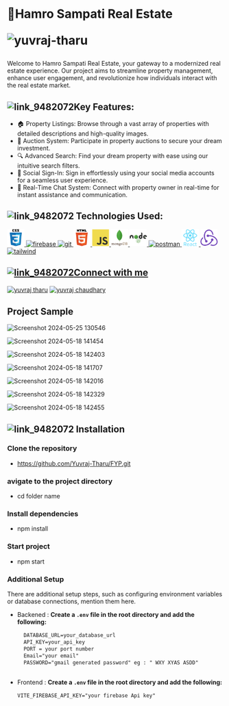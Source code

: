 # 🏡Hamro Sampati Real Estate <p > <img src="https://komarev.com/ghpvc/?username=yuvraj-tharu&label=Profile%20views&color=0e75b6&style=flat" alt="yuvraj-tharu" /> </p>
Welcome to Hamro Sampati Real Estate, your gateway to a modernized real estate experience. Our project aims to streamline property management, enhance user engagement, and revolutionize how individuals interact with the real estate market.

## <img src="https://github.com/Yuvraj-Tharu/FYP/assets/124166790/f3325f59-cc70-4626-a225-a8ed3a1e69d1" alt="link_9482072" style="width: 25px; height: 30px;">Key Features:
- 🏠 Property Listings: Browse through a vast array of properties with detailed descriptions and high-quality images.
- 🔨 Auction System: Participate in property auctions to secure your dream investment.
- 🔍 Advanced Search: Find your dream property with ease using our intuitive search filters.
- 🔐 Social Sign-In: Sign in effortlessly using your social media accounts for a seamless user experience.
- 💬 Real-Time Chat System: Connect with property owner in real-time for instant assistance and communication.

## <img src="https://github.com/Yuvraj-Tharu/FYP/assets/124166790/cea5be08-0717-42b4-a578-8aa0c82cb844" alt="link_9482072" style="width: 25px; height: 25px;"> Technologies Used:




<p align="left"> <a href="https://www.w3schools.com/css/" target="_blank" rel="noreferrer"> <img src="https://raw.githubusercontent.com/devicons/devicon/master/icons/css3/css3-original-wordmark.svg" alt="css3" width="40" height="40"/> </a> </a> <a href="https://firebase.google.com/" target="_blank" rel="noreferrer"> <img src="https://www.vectorlogo.zone/logos/firebase/firebase-icon.svg" alt="firebase" width="40" height="40"/> </a> <a href="https://git-scm.com/" target="_blank" rel="noreferrer"> <img src="https://www.vectorlogo.zone/logos/git-scm/git-scm-icon.svg" alt="git" width="40" height="40"/> </a> <a href="https://www.w3.org/html/" target="_blank" rel="noreferrer"> <img src="https://raw.githubusercontent.com/devicons/devicon/master/icons/html5/html5-original-wordmark.svg" alt="html5" width="40" height="40"/> </a> <a href="https://developer.mozilla.org/en-US/docs/Web/JavaScript" target="_blank" rel="noreferrer"> <img src="https://raw.githubusercontent.com/devicons/devicon/master/icons/javascript/javascript-original.svg" alt="javascript" width="40" height="40"/> </a> </a> <a href="https://www.mongodb.com/" target="_blank" rel="noreferrer"> <img src="https://raw.githubusercontent.com/devicons/devicon/master/icons/mongodb/mongodb-original-wordmark.svg" alt="mongodb" width="40" height="40"/> </a> <a href="https://www.mysql.com/" target="_blank" rel="noreferrer">  </a> <a href="https://nodejs.org" target="_blank" rel="noreferrer"> <img src="https://raw.githubusercontent.com/devicons/devicon/master/icons/nodejs/nodejs-original-wordmark.svg" alt="nodejs" width="40" height="40"/> </a> <a href="https://postman.com" target="_blank" rel="noreferrer"> <img src="https://www.vectorlogo.zone/logos/getpostman/getpostman-icon.svg" alt="postman" width="40" height="40"/> </a> <a href="https://reactjs.org/" target="_blank" rel="noreferrer"> <img src="https://raw.githubusercontent.com/devicons/devicon/master/icons/react/react-original-wordmark.svg" alt="react" width="40" height="40"/> </a> <a href="https://redux.js.org" target="_blank" rel="noreferrer"> <img src="https://raw.githubusercontent.com/devicons/devicon/master/icons/redux/redux-original.svg" alt="redux" width="40" height="40"/> </a> <a href="https://tailwindcss.com/" target="_blank" rel="noreferrer"> <img src="https://www.vectorlogo.zone/logos/tailwindcss/tailwindcss-icon.svg" alt="tailwind" width="40" height="40"/> </a> <a href="https://unity.com/" target="_blank" rel="noreferrer">  </p>

##  <img src="https://github.com/Yuvraj-Tharu/FYP/assets/124166790/f16021c9-5afb-4f70-a9ab-467dd5c2c228" alt="link_9482072" style="width: 25px; height: 25px;">Connect with me
<a href="https://www.linkedin.com/in/yuvraj-tharu-25b566206/" target="blank"><img align="center" src="https://raw.githubusercontent.com/rahuldkjain/github-profile-readme-generator/master/src/images/icons/Social/linked-in-alt.svg" alt="yuvraj tharu" height="30" width="40" /></a>
<a href="https://www.facebook.com/suraj.delove" target="blank"><img align="center" src="https://raw.githubusercontent.com/rahuldkjain/github-profile-readme-generator/master/src/images/icons/Social/facebook.svg" alt="yuvraj chaudhary" height="30" width="40" /></a>


## Project Sample

![Screenshot 2024-05-25 130546](https://github.com/Yuvraj-Tharu/FYP/assets/124166790/d1312101-e5b2-41db-bf79-6a88124674e3)

![Screenshot 2024-05-18 141454](https://github.com/Yuvraj-Tharu/FYP/assets/124166790/6cadcf1a-a756-4626-81ed-6f8e646e1615)

![Screenshot 2024-05-18 142403](https://github.com/Yuvraj-Tharu/FYP/assets/124166790/075f6f07-5ce8-436b-95e8-d8c0fcecbfb7)

![Screenshot 2024-05-18 141707](https://github.com/Yuvraj-Tharu/FYP/assets/124166790/606a1dc2-f161-4305-9372-cee08562290b)

![Screenshot 2024-05-18 142016](https://github.com/Yuvraj-Tharu/FYP/assets/124166790/7ec697ab-1d2c-4dee-ab34-d47d48665506)

![Screenshot 2024-05-18 142329](https://github.com/Yuvraj-Tharu/FYP/assets/124166790/4f2fa65c-6ce0-4d75-91c3-ee8a74e4fdfe)

![Screenshot 2024-05-18 142455](https://github.com/Yuvraj-Tharu/FYP/assets/124166790/45e580a3-50f6-4978-882d-36c07f6a1f19)


## <img src="https://github.com/Yuvraj-Tharu/FYP/assets/124166790/c4e9c1ff-2a29-4269-a537-2a4fce6a542e" alt="link_9482072" style="width: 25px; height: 25px;"> Installation
### Clone the repository
- https://github.com/Yuvraj-Tharu/FYP.git
### avigate to the project directory
- cd folder name
### Install dependencies
- npm install

### Start project
- npm start

### Additional Setup
There are additional setup steps, such as configuring environment variables or database connections, mention them here.
- Backened :
**Create a `.env` file in the root directory and add the following:**
  ```plaintext
    DATABASE_URL=your_database_url
    API_KEY=your_api_key
    PORT = your port number
    Email="your email"
    PASSWORD="gmail generated password" eg : " WXY XYAS ASDD"
    
    ```
- Frontend :
  **Create a `.env` file in the root directory and add the following:**
  ```
  VITE_FIREBASE_API_KEY="your firebase Api key"
  ```
